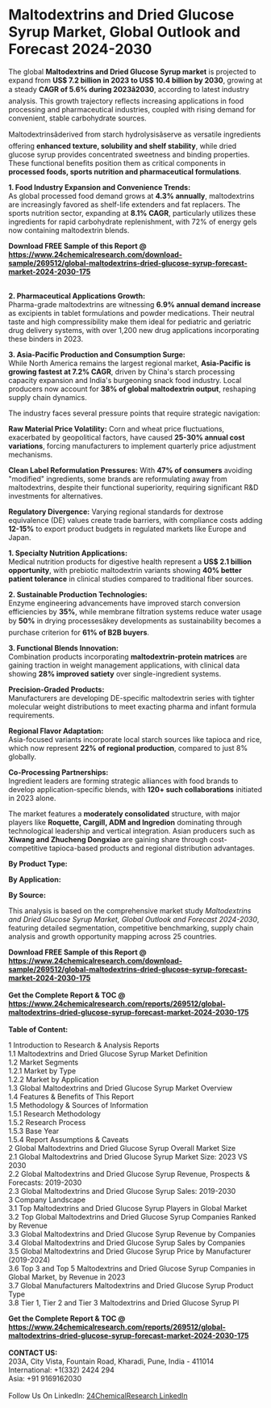 <h1>Maltodextrins and Dried Glucose Syrup Market, Global Outlook and Forecast 2024-2030</h1><p>The global <strong>Maltodextrins and Dried Glucose Syrup market</strong> is projected to expand from <strong>US$ 7.2 billion in 2023 to US$ 10.4 billion by 2030</strong>, growing at a steady <strong>CAGR of 5.6% during 2023â2030</strong>, according to latest industry analysis. This growth trajectory reflects increasing applications in food processing and pharmaceutical industries, coupled with rising demand for convenient, stable carbohydrate sources.</p><p>Maltodextrinsâderived from starch hydrolysisâserve as versatile ingredients offering <strong>enhanced texture, solubility and shelf stability</strong>, while dried glucose syrup provides concentrated sweetness and binding properties. These functional benefits position them as critical components in <strong>processed foods, sports nutrition and pharmaceutical formulations</strong>.</p><p><strong>1. Food Industry Expansion and Convenience Trends:</strong><br>
As global processed food demand grows at <strong>4.3% annually</strong>, maltodextrins are increasingly favored as shelf-life extenders and fat replacers. The sports nutrition sector, expanding at <strong>8.1% CAGR</strong>, particularly utilizes these ingredients for rapid carbohydrate replenishment, with 72% of energy gels now containing maltodextrin blends.</p><div><b>Download FREE Sample of this Report @ 
            <a href="https://www.24chemicalresearch.com/download-sample/269512/global-maltodextrins-dried-glucose-syrup-forecast-market-2024-2030-175">
            https://www.24chemicalresearch.com/download-sample/269512/global-maltodextrins-dried-glucose-syrup-forecast-market-2024-2030-175</a></b></div><br><p><strong>2. Pharmaceutical Applications Growth:</strong><br>
Pharma-grade maltodextrins are witnessing <strong>6.9% annual demand increase</strong> as excipients in tablet formulations and powder medications. Their neutral taste and high compressibility make them ideal for pediatric and geriatric drug delivery systems, with over 1,200 new drug applications incorporating these binders in 2023.</p><p><strong>3. Asia-Pacific Production and Consumption Surge:</strong><br>
While North America remains the largest regional market, <strong>Asia-Pacific is growing fastest at 7.2% CAGR</strong>, driven by China's starch processing capacity expansion and India's burgeoning snack food industry. Local producers now account for <strong>38% of global maltodextrin output</strong>, reshaping supply chain dynamics.</p><p>The industry faces several pressure points that require strategic navigation:</p><p><strong>Raw Material Price Volatility:</strong> Corn and wheat price fluctuations, exacerbated by geopolitical factors, have caused <strong>25-30% annual cost variations</strong>, forcing manufacturers to implement quarterly price adjustment mechanisms.</p><p><strong>Clean Label Reformulation Pressures:</strong> With <strong>47% of consumers</strong> avoiding "modified" ingredients, some brands are reformulating away from maltodextrins, despite their functional superiority, requiring significant R&amp;D investments for alternatives.</p><p><strong>Regulatory Divergence:</strong> Varying regional standards for dextrose equivalence (DE) values create trade barriers, with compliance costs adding <strong>12-15%</strong> to export product budgets in regulated markets like Europe and Japan.</p><p><strong>1. Specialty Nutrition Applications:</strong><br>
Medical nutrition products for digestive health represent a <strong>US$ 2.1 billion opportunity</strong>, with prebiotic maltodextrin variants showing <strong>40% better patient tolerance</strong> in clinical studies compared to traditional fiber sources.</p><p><strong>2. Sustainable Production Technologies:</strong><br>
Enzyme engineering advancements have improved starch conversion efficiencies by <strong>35%</strong>, while membrane filtration systems reduce water usage by <strong>50%</strong> in drying processesâkey developments as sustainability becomes a purchase criterion for <strong>61% of B2B buyers</strong>.</p><p><strong>3. Functional Blends Innovation:</strong><br>
Combination products incorporating <strong>maltodextrin-protein matrices</strong> are gaining traction in weight management applications, with clinical data showing <strong>28% improved satiety</strong> over single-ingredient systems.</p><p><strong>Precision-Graded Products:</strong><br>
    Manufacturers are developing DE-specific maltodextrin series with tighter molecular weight distributions to meet exacting pharma and infant formula requirements.</p><p><strong>Regional Flavor Adaptation:</strong><br>
    Asia-focused variants incorporate local starch sources like tapioca and rice, which now represent <strong>22% of regional production</strong>, compared to just 8% globally.</p><p><strong>Co-Processing Partnerships:</strong><br>
    Ingredient leaders are forming strategic alliances with food brands to develop application-specific blends, with <strong>120+ such collaborations</strong> initiated in 2023 alone.</p><p>The market features a <strong>moderately consolidated</strong> structure, with major players like <strong>Roquette, Cargill, ADM and Ingredion</strong> dominating through technological leadership and vertical integration. Asian producers such as <strong>Xiwang and Zhucheng Dongxiao</strong> are gaining share through cost-competitive tapioca-based products and regional distribution advantages.</p><p><strong>By Product Type:</strong></p><p><strong>By Application:</strong></p><p><strong>By Source:</strong></p><p>This analysis is based on the comprehensive market study <em>Maltodextrins and Dried Glucose Syrup Market, Global Outlook and Forecast 2024-2030</em>, featuring detailed segmentation, competitive benchmarking, supply chain analysis and growth opportunity mapping across 25 countries.</p><div><b>Download FREE Sample of this Report @ 
            <a href="https://www.24chemicalresearch.com/download-sample/269512/global-maltodextrins-dried-glucose-syrup-forecast-market-2024-2030-175">
            https://www.24chemicalresearch.com/download-sample/269512/global-maltodextrins-dried-glucose-syrup-forecast-market-2024-2030-175</a></b></div><br><div><b>Get the Complete Report & TOC @ 
            <a href="https://www.24chemicalresearch.com/reports/269512/global-maltodextrins-dried-glucose-syrup-forecast-market-2024-2030-175">
            https://www.24chemicalresearch.com/reports/269512/global-maltodextrins-dried-glucose-syrup-forecast-market-2024-2030-175</a></b></div><br>
            <b>Table of Content:</b><p>1 Introduction to Research & Analysis Reports<br />
    1.1 Maltodextrins and Dried Glucose Syrup Market Definition<br />
    1.2 Market Segments<br />
        1.2.1 Market by Type<br />
        1.2.2 Market by Application<br />
    1.3 Global Maltodextrins and Dried Glucose Syrup Market Overview<br />
    1.4 Features & Benefits of This Report<br />
    1.5 Methodology & Sources of Information<br />
        1.5.1 Research Methodology<br />
        1.5.2 Research Process<br />
        1.5.3 Base Year<br />
        1.5.4 Report Assumptions & Caveats<br />
2 Global Maltodextrins and Dried Glucose Syrup Overall Market Size<br />
    2.1 Global Maltodextrins and Dried Glucose Syrup Market Size: 2023 VS 2030<br />
    2.2 Global Maltodextrins and Dried Glucose Syrup Revenue, Prospects & Forecasts: 2019-2030<br />
    2.3 Global Maltodextrins and Dried Glucose Syrup Sales: 2019-2030<br />
3 Company Landscape<br />
    3.1 Top Maltodextrins and Dried Glucose Syrup Players in Global Market<br />
    3.2 Top Global Maltodextrins and Dried Glucose Syrup Companies Ranked by Revenue<br />
    3.3 Global Maltodextrins and Dried Glucose Syrup Revenue by Companies<br />
    3.4 Global Maltodextrins and Dried Glucose Syrup Sales by Companies<br />
    3.5 Global Maltodextrins and Dried Glucose Syrup Price by Manufacturer (2019-2024)<br />
    3.6 Top 3 and Top 5 Maltodextrins and Dried Glucose Syrup Companies in Global Market, by Revenue in 2023<br />
    3.7 Global Manufacturers Maltodextrins and Dried Glucose Syrup Product Type<br />
    3.8 Tier 1, Tier 2 and Tier 3 Maltodextrins and Dried Glucose Syrup Pl</p><div><b>Get the Complete Report & TOC @ 
            <a href="https://www.24chemicalresearch.com/reports/269512/global-maltodextrins-dried-glucose-syrup-forecast-market-2024-2030-175">
            https://www.24chemicalresearch.com/reports/269512/global-maltodextrins-dried-glucose-syrup-forecast-market-2024-2030-175</a></b></div><br><b>CONTACT US:</b><br>
            203A, City Vista, Fountain Road, Kharadi, Pune, India - 411014<br>
            International: +1(332) 2424 294<br>
            Asia: +91 9169162030 <br><br>
            Follow Us On LinkedIn: <a href="https://www.linkedin.com/company/24chemicalresearch/">24ChemicalResearch LinkedIn</a>